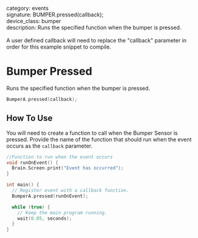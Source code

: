 category: events  
signature: BUMPER.pressed(callback);  
device_class: bumper  
description: Runs the specified function when the bumper is pressed.<br /><br />A user defined callback will need to replace the "callback" parameter in order for this example snippet to compile.  

# Bumper Pressed

Runs the specified function when the bumper is pressed.

```cpp
BumperA.pressed(callback);
```

## How To Use

You will need to create a function to call when the Bumper Sensor is pressed. Provide the name of the function that should run when the event occurs as the `callback` parameter.

```cpp
//Function to run when the event occurs
void runOnEvent() {
  Brain.Screen.print("Event has occurred");
}

int main() {
  // Register event with a callback function.
  BumperA.pressed(runOnEvent);

  while (true) {
    // Keep the main program running.
    wait(0.05, seconds);
  }
}
```



<advanced>
</advanced>